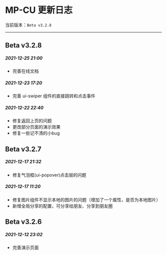 <div class="mp-cu-doc-theme-content">

# MP-CU 更新日志

当前版本：`Beta v3.2.8`

---

## Beta v3.2.8

##### 2021-12-25 21:00

- 完善在线文档


##### 2021-12-23 17:20

- 完善 ui-swiper 组件的直接跳转和点击事件


##### 2021-12-22 22:40

- 修复返回上页的问题
- 更改部分页面的演示效果
- 修复一些记不清的小bug


## Beta v3.2.7

##### 2021-12-17 21:32

 - 修复气泡框(ui-popover)点击层的问题

##### 2021-12-17 11:20

 - 修复图片组件不显示本地的图片的问题（增加了一个属性，是否为本地图片）
 - 新增全局分享的配置，可分享给朋友、分享到朋友圈


## Beta v3.2.6

##### 2021-12-12 23:02

 - 完善演示页面


</div>